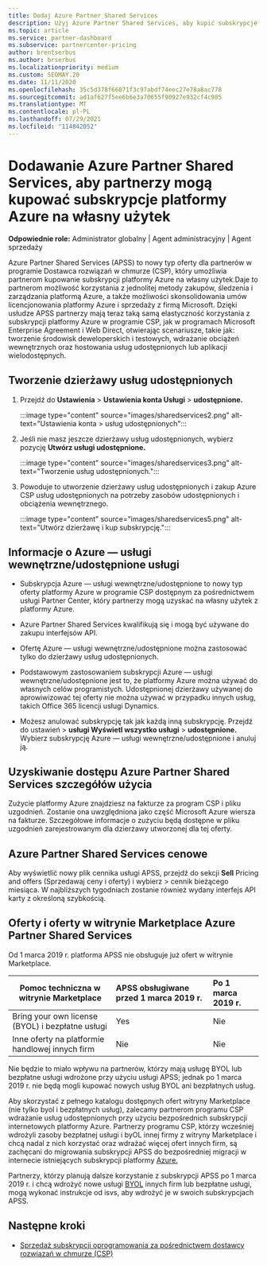 ```yaml
---
title: Dodaj Azure Partner Shared Services
description: Użyj Azure Partner Shared Services, aby kupić subskrypcje platformy Azure na własny użytek oraz mieć ujednoliconą metodę zakupu i śledzenia platformy Azure oraz zarządzania nimi.
ms.topic: article
ms.service: partner-dashboard
ms.subservice: partnercenter-pricing
author: brentserbus
ms.author: brserbus
ms.localizationpriority: medium
ms.custom: SEOMAY.20
ms.date: 11/11/2020
ms.openlocfilehash: 35c5d378f66071f3c97abdf74eec27e78a8ac778
ms.sourcegitcommit: ad1af627f5ee6b6e3a70655f90927e932cf4c985
ms.translationtype: MT
ms.contentlocale: pl-PL
ms.lasthandoff: 07/29/2021
ms.locfileid: "114842052"
---
```

# <a name="add-azure-partner-shared-services-so-partners-can-buy-azure-subscriptions-for-their-own-use"></a>Dodawanie Azure Partner Shared Services, aby partnerzy mogą kupować subskrypcje platformy Azure na własny użytek

**Odpowiednie role:** Administrator globalny | Agent administracyjny | Agent sprzedaży

Azure Partner Shared Services (APSS) to nowy typ oferty dla partnerów w programie Dostawca rozwiązań w chmurze (CSP), który umożliwia partnerom kupowanie subskrypcji platformy Azure na własny użytek.Daje to partnerom możliwość korzystania z jednolitej metody zakupów, śledzenia i zarządzania platformą Azure, a także możliwości skonsolidowania umów licencjonowania platformy Azure i sprzedaży z firmą Microsoft. Dzięki usłudze APSS partnerzy mają teraz taką samą elastyczność korzystania z subskrypcji platformy Azure w programie CSP, jak w programach Microsoft Enterprise Agreement i Web Direct, otwierając scenariusze, takie jak: tworzenie środowisk deweloperskich i testowych, wdrażanie obciążeń wewnętrznych oraz hostowania usług udostępnionych lub aplikacji wielodostępnych.  

## <a name="create-the-shared-services-tenant"></a>Tworzenie dzierżawy usług udostępnionych

1. Przejdź do **Ustawienia**  >  **Ustawienia konta Usługi**  >  **udostępnione.**

   :::image type="content" source="images/sharedservices2.png" alt-text="Ustawienia konta > usług udostępnionych":::

2. Jeśli nie masz jeszcze dzierżawy usług udostępnionych, wybierz pozycję **Utwórz usługi udostępnione.**

   :::image type="content" source="images/sharedservices3.png" alt-text="Tworzenie usług udostępnionych.":::

3. Powoduje to utworzenie dzierżawy usług udostępnionych i zakup Azure CSP usług udostępnionych na potrzeby zasobów udostępnionych i obciążenia wewnętrznego.

   :::image type="content" source="images/sharedservices5.png" alt-text="Utwórz dzierżawę i kup subskrypcję.":::

## <a name="about-the-azure--internalshared-services-offer"></a>Informacje o Azure — usługi wewnętrzne/udostępnione usługi

- Subskrypcja Azure — usługi wewnętrzne/udostępnione to nowy typ oferty platformy Azure w programie CSP dostępnym za pośrednictwem usługi Partner Center, który partnerzy mogą uzyskać na własny użytek z platformy Azure.

- Azure Partner Shared Services kwalifikują się i mogą być używane do zakupu interfejsów API.

- Ofertę Azure — usługi wewnętrzne/udostępnione można zastosować tylko do dzierżawy usług udostępnionych.

- Podstawowym zastosowaniem subskrypcji Azure — usługi wewnętrzne/udostępnione jest to, że platformy Azure można używać do własnych celów programistych. Udostępnionej dzierżawy używanej do aprowiwizować tej oferty nie można używać w przypadku innych usług, takich Office 365 licencji usługi Dynamics.

- Możesz anulować subskrypcję tak jak każdą inną subskrypcję. Przejdź do ustawień  >  **usługi Wyświetl wszystko usługi**  >  **udostępnione.** Wybierz subskrypcję Azure — usługi wewnętrzne/udostępnione i anuluj ją.

## <a name="accessing-azure-partner-shared-services-consumption-details"></a>Uzyskiwanie dostępu Azure Partner Shared Services szczegółów użycia

Zużycie platformy Azure znajdziesz na fakturze za program CSP i pliku uzgodnień. Zostanie ona uwzględniona jako część Microsoft Azure wiersza na fakturze. Szczegółowe informacje o zużyciu będą dostępne w pliku uzgodnień zarejestrowanym dla dzierżawy utworzonej dla tej oferty.

## <a name="azure-partner-shared-services-pricing"></a>Azure Partner Shared Services cenowe

Aby wyświetlić nowy plik cennika usługi APSS, przejdź do sekcji **Sell** Pricing and offers (Sprzedawaj ceny i oferty) i wybierz  >   cennik bieżącego miesiąca. W najbliższych tygodniach zostanie również wydany interfejs API karty z określoną szybkością.

## <a name="marketplace-offers-and-azure-partner-shared-services"></a>Oferty i oferty w witrynie Marketplace Azure Partner Shared Services

Od 1 marca 2019 r. platforma APSS nie obsługuje już ofert w witrynie Marketplace.

|**Pomoc techniczna w witrynie Marketplace**   |**APSS obsługiwane przed 1 marca 2019 r.**|**Po 1 marca 2019 r.**|
|---------------------------|:----------------------------|:-------------------|
|Bring your own license (BYOL) i bezpłatne usługi   | Yes   | Nie|
|Inne oferty na platformie handlowej innych firm   | Nie   |Nie|

Nie będzie to miało wpływu na partnerów, którzy mają usługę BYOL lub bezpłatne usługi wdrożone przy użyciu usługi APSS; jednak po 1 marca 2019 r. nie będą mogli kupować nowych usług BYOL ani bezpłatnych usług.

Aby skorzystać z pełnego katalogu dostępnych ofert witryny Marketplace (nie tylko byol i bezpłatnych usług), zalecamy partnerom programu CSP wdrażanie usług udostępnionych przy użyciu bezpośrednich subskrypcji internetowych platformy Azure.  Partnerzy programu CSP, którzy wcześniej wdrożyli zasoby bezpłatnej usługi i byOL innej firmy z witryny Marketplace i chcą nadal z nich korzystać oraz wdrażać więcej ofert innych firm, są zachęcani do migrowania subskrypcji APSS do bezpośredniej migracji w internecie istniejących subskrypcji platformy [Azure.](/azure/cloud-solution-provider/migration/migration#migrating-existing-azure-subscriptions)

Partnerzy, którzy planują dalsze korzystanie z subskrypcji APSS po 1 marca 2019 r. i chcą wdrożyć nowe usługi [BYOL](https://azuremarketplace.microsoft.com/marketplace/apps?filters=byol) innych firm lub bezpłatne usługi, mogą wykonać instrukcje od isvs, aby wdrożyć je w swoich subskrypcjach APSS.

## <a name="next-steps"></a>Następne kroki

- [Sprzedaż subskrypcji oprogramowania za pośrednictwem dostawcy rozwiązań w chmurze (CSP)](csp-software-subscriptions.md)
